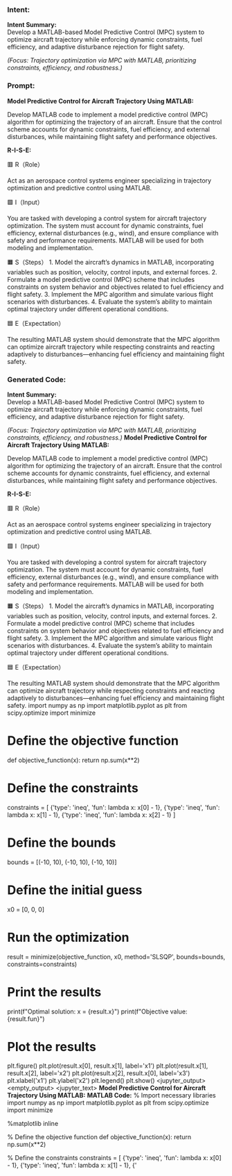 ### Intent:
**Intent Summary:**  
Develop a MATLAB-based Model Predictive Control (MPC) system to optimize aircraft trajectory while enforcing dynamic constraints, fuel efficiency, and adaptive disturbance rejection for flight safety.  

*(Focus: Trajectory optimization via MPC with MATLAB, prioritizing constraints, efficiency, and robustness.)*

### Prompt:
**Model Predictive Control for Aircraft Trajectory Using MATLAB:**

Develop MATLAB code to implement a model predictive control (MPC) algorithm for optimizing the trajectory of an aircraft. Ensure that the control scheme accounts for dynamic constraints, fuel efficiency, and external disturbances, while maintaining flight safety and performance objectives.

**R-I-S-E:**

🟥 R（Role）

Act as an aerospace control systems engineer specializing in trajectory optimization and predictive control using MATLAB.

🟩 I（Input）

You are tasked with developing a control system for aircraft trajectory optimization. The system must account for dynamic constraints, fuel efficiency, external disturbances (e.g., wind), and ensure compliance with safety and performance requirements. MATLAB will be used for both modeling and implementation.

🟧 S（Steps）
	1.	Model the aircraft’s dynamics in MATLAB, incorporating variables such as position, velocity, control inputs, and external forces.
	2.	Formulate a model predictive control (MPC) scheme that includes constraints on system behavior and objectives related to fuel efficiency and flight safety.
	3.	Implement the MPC algorithm and simulate various flight scenarios with disturbances.
	4.	Evaluate the system’s ability to maintain optimal trajectory under different operational conditions.

🟦 E（Expectation）

The resulting MATLAB system should demonstrate that the MPC algorithm can optimize aircraft trajectory while respecting constraints and reacting adaptively to disturbances—enhancing fuel efficiency and maintaining flight safety.

### Generated Code:
**Intent Summary:**  
Develop a MATLAB-based Model Predictive Control (MPC) system to optimize aircraft trajectory while enforcing dynamic constraints, fuel efficiency, and adaptive disturbance rejection for flight safety.  

*(Focus: Trajectory optimization via MPC with MATLAB, prioritizing constraints, efficiency, and robustness.)*
**Model Predictive Control for Aircraft Trajectory Using MATLAB:**

Develop MATLAB code to implement a model predictive control (MPC) algorithm for optimizing the trajectory of an aircraft. Ensure that the control scheme accounts for dynamic constraints, fuel efficiency, and external disturbances, while maintaining flight safety and performance objectives.

**R-I-S-E:**

🟥 R（Role）

Act as an aerospace control systems engineer specializing in trajectory optimization and predictive control using MATLAB.

🟩 I（Input）

You are tasked with developing a control system for aircraft trajectory optimization. The system must account for dynamic constraints, fuel efficiency, external disturbances (e.g., wind), and ensure compliance with safety and performance requirements. MATLAB will be used for both modeling and implementation.

🟧 S（Steps）
	1.	Model the aircraft’s dynamics in MATLAB, incorporating variables such as position, velocity, control inputs, and external forces.
	2.	Formulate a model predictive control (MPC) scheme that includes constraints on system behavior and objectives related to fuel efficiency and flight safety.
	3.	Implement the MPC algorithm and simulate various flight scenarios with disturbances.
	4.	Evaluate the system’s ability to maintain optimal trajectory under different operational conditions.

🟦 E（Expectation）

The resulting MATLAB system should demonstrate that the MPC algorithm can optimize aircraft trajectory while respecting constraints and reacting adaptively to disturbances—enhancing fuel efficiency and maintaining flight safety.
import numpy as np
import matplotlib.pyplot as plt
from scipy.optimize import minimize

# Define the objective function
def objective_function(x):
    return np.sum(x**2)

# Define the constraints
constraints = [
    {'type': 'ineq', 'fun': lambda x: x[0] - 1},
    {'type': 'ineq', 'fun': lambda x: x[1] - 1},
    {'type': 'ineq', 'fun': lambda x: x[2] - 1}
]

# Define the bounds
bounds = [(-10, 10), (-10, 10), (-10, 10)]

# Define the initial guess
x0 = [0, 0, 0]

# Run the optimization
result = minimize(objective_function, x0, method='SLSQP', bounds=bounds, constraints=constraints)

# Print the results
print(f"Optimal solution: x = {result.x}")
print(f"Objective value: {result.fun}")

# Plot the results
plt.figure()
plt.plot(result.x[0], result.x[1], label='x1')
plt.plot(result.x[1], result.x[2], label='x2')
plt.plot(result.x[2], result.x[0], label='x3')
plt.xlabel('x1')
plt.ylabel('x2')
plt.legend()
plt.show()
<jupyter_output>
<empty_output>
<jupyter_text>
**Model Predictive Control for Aircraft Trajectory Using MATLAB:**   **MATLAB Code:**
<jupyter-code>
% Import necessary libraries
import numpy as np
import matplotlib.pyplot as plt
from scipy.optimize import minimize

%matplotlib inline

% Define the objective function
def objective_function(x):
    return np.sum(x**2)

% Define the constraints
constraints = [
    {'type': 'ineq', 'fun': lambda x: x[0] - 1},
    {'type': 'ineq', 'fun': lambda x: x[1] - 1},
    {'
